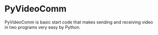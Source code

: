 # PyVideoComm
PyVideoComm is basic start code that makes sending and receiving video in two programs very easy by Python.
